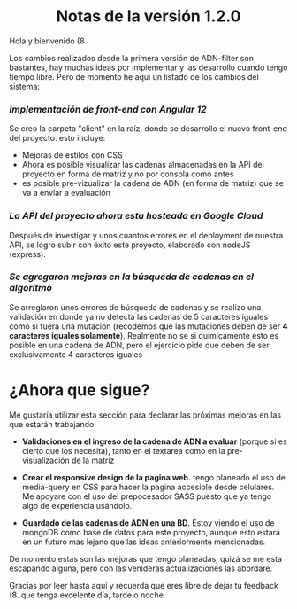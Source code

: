 <center>
	<h1> Notas de la versión 1.2.0 </h1>
</center>
 Hola y bienvenido (8
 
 Los cambios realizados desde la primera versión de ADN-filter son bastantes, hay muchas ideas por implementar y las desarrollo cuando tengo tiempo libre. Pero de momento he aquí un listado de los cambios del sistema:
 <br>
###  *Implementación de front-end con Angular 12*
Se creo la carpeta "client" en la raíz, donde se desarrollo el nuevo front-end del proyecto. 
esto incluye:
- Mejoras de estilos con CSS
- Ahora es posible visualizar las cadenas almacenadas en la API del
	proyecto en forma de matriz y no por consola como antes
- es posible pre-vizualizar la cadena de ADN (en forma de matriz) que se va a enviar a evaluación

###  *La API del proyecto ahora esta hosteada en Google Cloud*
Después de investigar y unos cuantos errores en el deployment de nuestra API, se logro subir con éxito este proyecto, elaborado con nodeJS (express).

###  *Se agregaron mejoras en la búsqueda de cadenas en el algoritmo*
Se arreglaron unos errores de búsqueda de cadenas y se realizo una validación en donde ya no detecta las cadenas de 5 caracteres iguales como si fuera una mutación (recodemos que las mutaciones deben de ser **4 caracteres iguales solamente**). Realmente no se si químicamente esto es posible en una cadena de ADN, pero el ejercicio pide que deben de ser exclusivamente 4 caracteres iguales

# ¿Ahora que sigue?
Me gustaría utilizar esta sección para declarar las próximas mejoras en las que estarán trabajando:

- **Validaciones en el ingreso de la cadena de ADN a evaluar** (porque si es cierto que los necesita), tanto en el textarea como en la pre-visualización de la matriz

- **Crear el responsive design de la pagina web.** tengo planeado el uso de media-query en CSS para hacer la pagina accesible desde celulares. Me apoyare con el uso del prepocesador SASS puesto que ya tengo algo de experiencia usándolo.

- **Guardado de las cadenas de ADN en una BD**. Estoy viendo el uso de mongoDB como base de datos para este proyecto, aunque esto estará en un futuro mas lejano que las ideas anteriormente mencionadas.

De momento estas son las mejoras que tengo planeadas, quizá se me esta escapando alguna, pero con las venideras actualizaciones las abordare. 

Gracias por leer hasta aquí y recuerda que eres libre de dejar tu feedback (8. que tenga excelente día, tarde o noche.